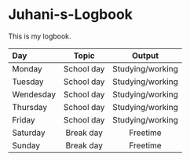 # Juhani-s-Logbook

This is my logbook.

| Day  | Topic | Output |
| :---         |     :---:      |     :---:      |
| Monday | School day | Studying/working  |
| Tuesday | School day | Studying/working  |
| Wendesday | School day | Studying/working  |
| Thursday | School day | Studying/working  |
| Friday | School day | Studying/working  |
| Saturday | Break day | Freetime |
| Sunday | Break day | Freetime |
